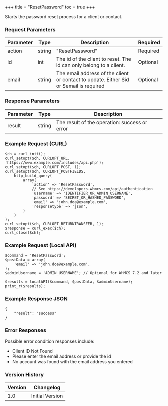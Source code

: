 +++
title = "ResetPassword"
toc = true
+++

Starts the password reset process for a client or contact.

### Request Parameters

| Parameter | Type | Description | Required |
| --------- | ---- | ----------- | -------- |
| action | string | "ResetPassword" | Required |
| id | int | The id of the client to reset. The id can only belong to a client. | Optional |
| email | string | The email address of the client or contact to update. Either $id or $email is required | Optional |

### Response Parameters

| Parameter | Type | Description |
| --------- | ---- | ----------- |
| result | string | The result of the operation: success or error |


### Example Request (CURL)

```
$ch = curl_init();
curl_setopt($ch, CURLOPT_URL, 'https://www.example.com/includes/api.php');
curl_setopt($ch, CURLOPT_POST, 1);
curl_setopt($ch, CURLOPT_POSTFIELDS,
    http_build_query(
        array(
            'action' => 'ResetPassword',
            // See https://developers.whmcs.com/api/authentication
            'username' => 'IDENTIFIER_OR_ADMIN_USERNAME',
            'password' => 'SECRET_OR_HASHED_PASSWORD',
            'email' => 'john.doe@example.com',
            'responsetype' => 'json',
        )
    )
);
curl_setopt($ch, CURLOPT_RETURNTRANSFER, 1);
$response = curl_exec($ch);
curl_close($ch);
```


### Example Request (Local API)

```
$command = 'ResetPassword';
$postData = array(
    'email' => 'john.doe@example.com',
);
$adminUsername = 'ADMIN_USERNAME'; // Optional for WHMCS 7.2 and later

$results = localAPI($command, $postData, $adminUsername);
print_r($results);
```


### Example Response JSON

```
{
    "result": "success"
}
```


### Error Responses

Possible error condition responses include:

* Client ID Not Found
* Please enter the email address or provide the id
* No account was found with the email address you entered


### Version History

| Version | Changelog |
| ------- | --------- |
| 1.0 | Initial Version |
